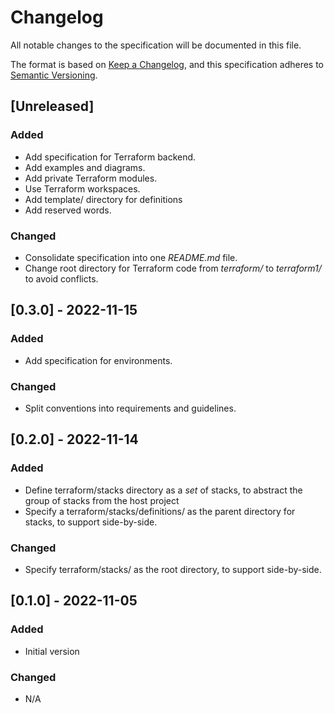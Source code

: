 # Changelog

All notable changes to the specification will be documented in this file.

The format is based on [Keep a Changelog](https://keepachangelog.com/en/1.0.0/),
and this specification adheres to [Semantic Versioning](https://semver.org/spec/v2.0.0.html).

## [Unreleased]

### Added

- Add specification for Terraform backend.
- Add examples and diagrams.
- Add private Terraform modules.
- Use Terraform workspaces.
- Add template/ directory for definitions
- Add reserved words.

### Changed

- Consolidate specification into one *README.md* file.
- Change root directory for Terraform code from *terraform/* to *terraform1/* to avoid conflicts.

## [0.3.0] - 2022-11-15

### Added

- Add specification for environments.

### Changed

- Split conventions into requirements and guidelines.

## [0.2.0] - 2022-11-14

### Added

- Define terraform/stacks directory as a *set* of stacks, to abstract the group of stacks from the host project
- Specify a terraform/stacks/definitions/ as the parent directory for stacks, to support side-by-side.

### Changed

- Specify terraform/stacks/ as the root directory, to support side-by-side.

## [0.1.0] - 2022-11-05

### Added

- Initial version

### Changed

- N/A
